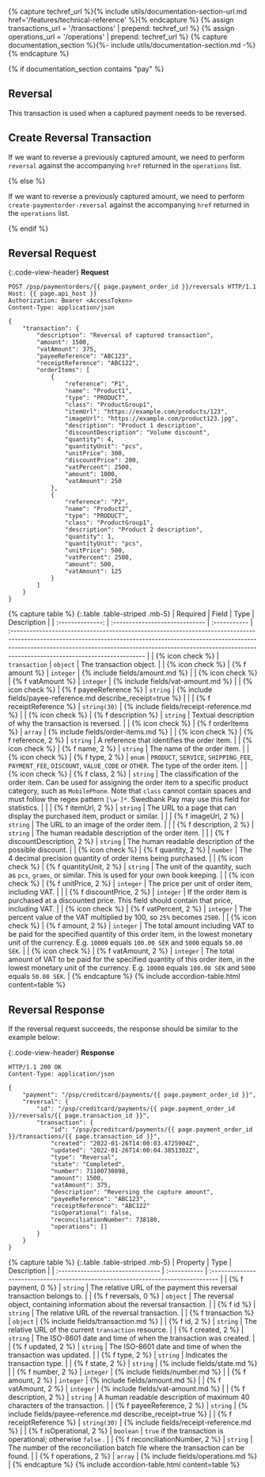 {% capture techref_url %}{% include utils/documentation-section-url.md href='/features/technical-reference' %}{% endcapture %}
{% assign transactions_url = '/transactions' | prepend: techref_url %}
{% assign operations_url = '/operations' | prepend: techref_url %}
{% capture documentation_section %}{%- include utils/documentation-section.md -%}{% endcapture %}

{% if documentation_section contains "pay" %}

## Reversal

This transaction is used when a captured payment needs to be reversed.

## Create Reversal Transaction

If we want to reverse a previously captured amount, we need to perform
`reversal` against the accompanying `href` returned in the
`operations` list.

{% else %}

If we want to reverse a previously captured amount, we need to perform
`create-paymentorder-reversal` against the accompanying `href` returned in the
`operations` list.

{% endif %}

## Reversal Request

{:.code-view-header}
**Request**

```http
POST /psp/paymentorders/{{ page.payment_order_id }}/reversals HTTP/1.1
Host: {{ page.api_host }}
Authorization: Bearer <AccessToken>
Content-Type: application/json

{
    "transaction": {
        "description": "Reversal of captured transaction",
        "amount": 1500,
        "vatAmount": 375,
        "payeeReference": "ABC123",
        "receiptReference": "ABC122",
        "orderItems": [
            {
                "reference": "P1",
                "name": "Product1",
                "type": "PRODUCT",
                "class": "ProductGroup1",
                "itemUrl": "https://example.com/products/123",
                "imageUrl": "https://example.com/product123.jpg",
                "description": "Product 1 description",
                "discountDescription": "Volume discount",
                "quantity": 4,
                "quantityUnit": "pcs",
                "unitPrice": 300,
                "discountPrice": 200,
                "vatPercent": 2500,
                "amount": 1000,
                "vatAmount": 250
            },
            {
                "reference": "P2",
                "name": "Product2",
                "type": "PRODUCT",
                "class": "ProductGroup1",
                "description": "Product 2 description",
                "quantity": 1,
                "quantityUnit": "pcs",
                "unitPrice": 500,
                "vatPercent": 2500,
                "amount": 500,
                "vatAmount": 125
            }
        ]
    }
}
```

{% capture table %}
{:.table .table-striped .mb-5}
|     Required     | Field                          | Type         | Description                                                                                                                                                                                                                                                                           |
| :--------------: | :----------------------------- | :----------- | :------------------------------------------------------------------------------------------------------------------------------------------------------------------------------------------------------------------------------------------------------------------------------------ |
| {% icon check %} | `transaction`                  | `object`     | The transaction object.                                                                                                                                                                                                                                                               |
| {% icon check %} | {% f amount %}               | `integer`    | {% include fields/amount.md %}                                                                                                                                                                                                                                             |
| {% icon check %} | {% f vatAmount %}            | `integer`    | {% include fields/vat-amount.md %}                                                                                                                                                                                                                                          |
| {% icon check %} | {% f payeeReference %}       | `string` | {% include fields/payee-reference.md describe_receipt=true %}                                                                                                                                                                  |
|                  | {% f receiptReference %}     | `string(30)` | {% include fields/receipt-reference.md %}                                                                                                                                                               |
| {% icon check %} | {% f description %}          | `string`     | Textual description of why the transaction is reversed.                                                                                                                                                                                                                               |
| {% icon check %} | {% f orderItems %}           | `array`      | {% include fields/order-items.md %}                                                                                                                                                                                                                                         |
| {% icon check %} | {% f reference, 2 %}           | `string`     | A reference that identifies the order item.                                                                                                                                                                                                                                           |
| {% icon check %} | {% f name, 2 %}                | `string`     | The name of the order item.                                                                                                                                                                                                                                                           |
| {% icon check %} | {% f type, 2 %}                | `enum`       | `PRODUCT`, `SERVICE`, `SHIPPING_FEE`, `PAYMENT_FEE`, `DISCOUNT`, `VALUE_CODE` or `OTHER`. The type of the order item.                                                                                                                                                                 |
| {% icon check %} | {% f class, 2 %}               | `string`     | The classification of the order item. Can be used for assigning the order item to a specific product category, such as `MobilePhone`. Note that `class` cannot contain spaces and must follow the regex pattern `[\w-]*`. Swedbank Pay may use this field for statistics. |
|                  | {% f itemUrl, 2 %}             | `string`     | The URL to a page that can display the purchased item, product or similar.                                                                                                                                                                                                            |
|                  | {% f imageUrl, 2 %}            | `string`     | The URL to an image of the order item.                                                                                                                                                                                                                                                |
|                  | {% f description, 2 %}         | `string`     | The human readable description of the order item.                                                                                                                                                                                                                                     |
|                  | {% f discountDescription, 2 %} | `string`     | The human readable description of the possible discount.                                                                                                                                                                                                                              |
| {% icon check %} | {% f quantity, 2 %}            | `number`    | The 4 decimal precision quantity of order items being purchased.                                                                                                                                                                                                                      |
| {% icon check %} | {% f quantityUnit, 2 %}        | `string`     | The unit of the quantity, such as `pcs`, `grams`, or similar. This is used for your own book keeping.                                                                                                                                                        |
| {% icon check %} | {% f unitPrice, 2 %}           | `integer`    | The price per unit of order item, including VAT.                                                                                                                                                                                                                                      |
|                  | {% f discountPrice, 2 %}       | `integer`    | If the order item is purchased at a discounted price. This field should contain that price, including VAT.                                                                                                                                                                            |
| {% icon check %} | {% f vatPercent, 2 %}          | `integer`    | The percent value of the VAT multiplied by 100, so `25%` becomes `2500`.                                                                                                                                                                                                              |
| {% icon check %} | {% f amount, 2 %}              | `integer`    | The total amount including VAT to be paid for the specified quantity of this order item, in the lowest monetary unit of the currency. E.g. `10000` equals `100.00 SEK` and `5000` equals `50.00 SEK`.                                                                                 |
| {% icon check %} | {% f vatAmount, 2 %}           | `integer`    | The total amount of VAT to be paid for the specified quantity of this order item, in the lowest monetary unit of the currency. E.g. `10000` equals `100.00 SEK` and `5000` equals `50.00 SEK`.                                                                                        |
{% endcapture %}
{% include accordion-table.html content=table %}

## Reversal Response

If the reversal request succeeds, the response should be similar to the example below:

{:.code-view-header}
**Response**

```http
HTTP/1.1 200 OK
Content-Type: application/json

{
    "payment": "/psp/creditcard/payments/{{ page.payment_order_id }}",
    "reversal": {
        "id": "/psp/creditcard/payments/{{ page.payment_order_id }}/reversals/{{ page.transaction_id }}",
        "transaction": {
            "id": "/psp/pcreditcard/payments/{{ page.payment_order_id }}/transactions/{{ page.transaction_id }}",
            "created": "2022-01-26T14:00:03.4725904Z",
            "updated": "2022-01-26T14:00:04.3851302Z",
            "type": "Reversal",
            "state": "Completed",
            "number": 71100730898,
            "amount": 1500,
            "vatAmount": 375,
            "description": "Reversing the capture amount",
            "payeeReference": "ABC123",
            "receiptReference": "ABC122"
            "isOperational": false,
            "reconciliationNumber": 738180,
            "operations": []
        }
    }
}
```

{% capture table %}
{:.table .table-striped .mb-5}
| Property                          | Type         | Description                                                                                                                                                                                                  |
| :-------------------------------- | :----------- | :-------------------------------------------------------------------------------- |
| {% f payment, 0 %}                | `string`     | The relative URL of the payment this reversal transaction belongs to.             |
| {% f reversals, 0 %}              | `object`     | The reversal object, containing information about the reversal transaction.       |
| {% f id %}                        | `string`     | The relative URL of the reversal transaction.                                     |
| {% f transaction %}               | `object`     | {% include fields/transaction.md %}                                               |
| {% f id, 2 %}                     | `string`     | The relative URL of the current `transaction` resource.                           |
| {% f created, 2 %}                | `string`     | The ISO-8601 date and time of when the transaction was created.                   |
| {% f updated, 2 %}                | `string`     | The ISO-8601 date and time of when the transaction was updated.                   |
| {% f type, 2 %}                   | `string`     | Indicates the transaction type.                                                   |
| {% f state, 2 %}                  | `string`     | {% include fields/state.md %}                                                     |
| {% f number, 2 %}                 | `integer`    | {% include fields/number.md %}                                                    |
| {% f amount, 2 %}                 | `integer`    | {% include fields/amount.md %}                                                    |
| {% f vatAmount, 2 %}              | `integer`    | {% include fields/vat-amount.md %}                                                |
| {% f description, 2 %}            | `string`     | A human readable description of maximum 40 characters of the transaction.         |
| {% f payeeReference, 2 %}         | `string`     | {% include fields/payee-reference.md describe_receipt=true %}                     |
| {% f receiptReference %}          | `string(30)` | {% include fields/receipt-reference.md %}                                         |
| {% f isOperational, 2 %}          | `boolean`    | `true`  if the transaction is operational; otherwise  `false` .                   |
| {% f reconciliationNumber, 2 %}   | `string`     | The number of the reconciliation batch file where the transaction can be found.   |
| {% f operations, 2 %}             | `array`      | {% include fields/operations.md %}                                                |
{% endcapture %}
{% include accordion-table.html content=table %}
